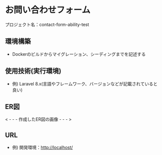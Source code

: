 # お問い合わせフォーム

プロジェクト名：contact-form-ability-test

## 環境構築

- Dockerのビルドからマイグレーション、シーディングまでを記述する

## 使用技術(実行環境)

- 例) Laravel 8.x(言語やフレームワーク、バージョンなどが記載されていると良い)

## ER図

< - - - 作成したER図の画像 - - - >

## URL

- 例) 開発環境：<http://localhost/>
